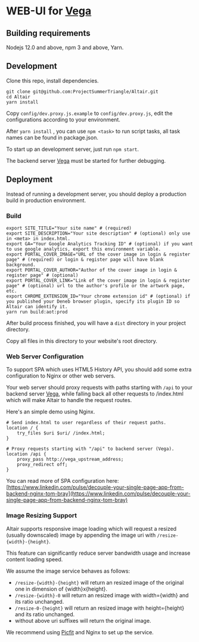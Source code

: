 # WEB-UI for [Vega](https://github.com/ProjectSummerTriangle/Vega)

## Building requirements

Nodejs 12.0 and above, npm 3 and above, Yarn.

## Development

Clone this repo, install dependencies.

```shell
git clone git@github.com:ProjectSummerTriangle/Altair.git
cd Altair
yarn install
```

Copy `config/dev.proxy.js.example` to `config/dev.proxy.js`, edit the configurations according to your environment.

After `yarn install` , you can use `npm <task>` to run script tasks, all task names can be found in package.json.

To start up an development server, just run `npm start`.

The backend server [Vega](https://github.com/ProjectSummerTriangle/Vega) must be started for further debugging.

## Deployment

Instead of running a development server, you should deploy a production build in production environment.

### Build

```shell
export SITE_TITLE="Your site name" # (required)
export SITE_DESCRIPTION="Your site description" # (optional) only use in <meta> in index.html.
export GA="Your Google Analytics Tracking ID" # (optional) if you want to use google analytics, export this environment variable.
export PORTAL_COVER_IMAGE="URL of the cover image in login & register page" # (required) or login & register page will have blank background.
export PORTAL_COVER_AUTHOR="Author of the cover image in login & register page" # (optional)
export PORTAL_COVER_LINK="Link of the cover image in login & register page" # (optional) url to the author's profile or the artwork page, etc.
export CHROME_EXTENSION_ID="Your chrome extension id" # (optional) if you published your Deneb browser plugin, specify its plugin ID so Altair can identify it.
yarn run build:aot:prod
```

After build process finished, you will have a `dist` directory in your project directory.

Copy all files in this directory to your website's root directory.

### Web Server Configuration

To support SPA which uses HTML5 History API, you should add some extra configuration to Nginx or other web servers.

Your web server should proxy requests with paths starting with `/api` to your backend server [Vega](https://github.com/ProjectSummerTriangle/Vega), while falling back
all other requests to /index.html which will make Altair to handle the request routes.

Here's an simple demo using Nginx.

```
# Send index.html to user regardless of their request paths.
location / {
    try_files $uri $uri/ /index.html;
}

# Proxy requests starting with "/api" to backend server (Vega).
location /api {
    proxy_pass http://vega_upstream_address;
    proxy_redirect off;
}
```

You can read more of SPA configuration here: [https://www.linkedin.com/pulse/decouple-your-single-page-app-from-backend-nginx-tom-bray](https://www.linkedin.com/pulse/decouple-your-single-page-app-from-backend-nginx-tom-bray)

### Image Resizing Support

Altair supports responsive image loading which will request a resized (usually downscaled) image by appending the image uri with `/resize-{width}-{height}`.

This feature can significantly reduce server bandwidth usage and increase content loading speed.

We assume the image service behaves as follows:

- `/resize-{width}-{height}` will return an resized image of the original one in dimension of {width}x{height}.
- `/resize-{width}-0` will return an resized image with width={width} and its ratio unchanged.
- `/resize-0-{height}` will return an resized image with height={height} and its ratio unchanged.
- without above uri suffixes will return the original image.

We recommend using [Picfit](https://github.com/thoas/picfit) and Nginx to set up the service.
